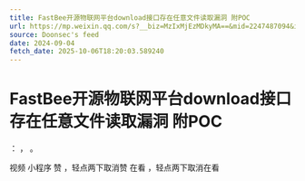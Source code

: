 ```yaml
---
title: FastBee开源物联网平台download接口存在任意文件读取漏洞 附POC
url: https://mp.weixin.qq.com/s?__biz=MzIxMjEzMDkyMA==&mid=2247487094&idx=1&sn=5cecab5a34bc41b38db47e566e6149ef
source: Doonsec's feed
date: 2024-09-04
fetch_date: 2025-10-06T18:20:03.589240
---
```


# FastBee开源物联网平台download接口存在任意文件读取漏洞 附POC

：
，
。

视频
小程序
赞
，轻点两下取消赞
在看
，轻点两下取消在看